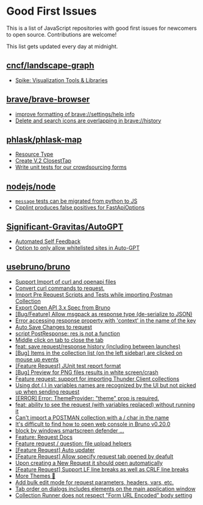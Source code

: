 # Good First Issues

This is a list of JavaScript repositories with good first issues for newcomers to open source. Contributions are welcome!

This list gets updated every day at midnight.

## [cncf/landscape-graph](https://github.com/cncf/landscape-graph)

- [Spike: Visualization Tools & Libraries](https://github.com/cncf/landscape-graph/issues/72)

## [brave/brave-browser](https://github.com/brave/brave-browser)

- [improve formatting of brave://settings/help info](https://github.com/brave/brave-browser/issues/2560)
- [Delete and search icons are overlapping in brave://history](https://github.com/brave/brave-browser/issues/32399)

## [phlask/phlask-map](https://github.com/phlask/phlask-map)

- [Resource Type](https://github.com/phlask/phlask-map/issues/349)
- [Create V.2 ClosestTap](https://github.com/phlask/phlask-map/issues/216)
- [Write unit tests for our crowdsourcing forms](https://github.com/phlask/phlask-map/issues/199)

## [nodejs/node](https://github.com/nodejs/node)

- [`message` tests can be migrated from python to JS](https://github.com/nodejs/node/issues/47707)
- [Cpplint produces false positives for FastApiOptions](https://github.com/nodejs/node/issues/45761)

## [Significant-Gravitas/AutoGPT](https://github.com/Significant-Gravitas/AutoGPT)

- [Automated Self Feedback](https://github.com/Significant-Gravitas/AutoGPT/issues/4220)
- [Option to only allow whitelisted sites in Auto-GPT](https://github.com/Significant-Gravitas/AutoGPT/issues/5289)

## [usebruno/bruno](https://github.com/usebruno/bruno)

- [Support Import of curl and openapi files](https://github.com/usebruno/bruno/issues/194)
- [Convert curl commands to request.](https://github.com/usebruno/bruno/issues/338)
- [Import Pre Request Scripts and Tests while importing Postman Collection](https://github.com/usebruno/bruno/issues/144)
- [Export Open API 3.x Spec from Bruno](https://github.com/usebruno/bruno/issues/502)
- [[Bug/Feature] Allow msgpack as response type (de-serialize to JSON)](https://github.com/usebruno/bruno/issues/372)
- [Error accessing response property with 'context' in the name of the key](https://github.com/usebruno/bruno/issues/521)
- [Auto Save Changes to request](https://github.com/usebruno/bruno/issues/142)
- [script PostResponse: res is not a function ](https://github.com/usebruno/bruno/issues/481)
- [Middle click on tab to close the tab](https://github.com/usebruno/bruno/issues/485)
- [feat: save request/response history (including between launches)](https://github.com/usebruno/bruno/issues/411)
- [[Bug] Items in the collection list (on the left sidebar) are clicked on mouse up events](https://github.com/usebruno/bruno/issues/509)
- [[Feature Request] JUnit test report format](https://github.com/usebruno/bruno/issues/503)
- [[Bug] Preview for PNG files results in white screen/crash](https://github.com/usebruno/bruno/issues/359)
- [Feature request: support for importing Thunder Client collections](https://github.com/usebruno/bruno/issues/511)
- [Using dot (.) in variables names are recognized by the UI but not picked up when sending request](https://github.com/usebruno/bruno/issues/345)
- [[ERROR] Error: ThemeProvider: "theme" prop is required.](https://github.com/usebruno/bruno/issues/482)
- [feat: ability to see the request (with variables replaced) without running it](https://github.com/usebruno/bruno/issues/418)
- [Can't import a POSTMAN collection with a / char in the name](https://github.com/usebruno/bruno/issues/219)
- [It's difficult to find how to open web console in Bruno v0.20.0](https://github.com/usebruno/bruno/issues/440)
- [block by windows smartscreen defender ...](https://github.com/usebruno/bruno/issues/406)
- [Feature: Request Docs](https://github.com/usebruno/bruno/issues/361)
- [Feature request / question: file upload helpers](https://github.com/usebruno/bruno/issues/195)
- [[Feature Request] Auto updater](https://github.com/usebruno/bruno/issues/103)
- [[Feature Request] Allow specify request tab opened by deafult](https://github.com/usebruno/bruno/issues/332)
- [Upon creating a New Request it should open automatically](https://github.com/usebruno/bruno/issues/111)
- [[Feature Request] Support LF line breaks as well as CRLF line breaks](https://github.com/usebruno/bruno/issues/326)
- [More Themes 🎨](https://github.com/usebruno/bruno/issues/287)
- [Add bulk edit mode for request parameters, headers, vars, etc.](https://github.com/usebruno/bruno/issues/185)
- [Tab order on dialogs includes elements on the main application window](https://github.com/usebruno/bruno/issues/129)
- [Collection Runner does not respect "Form URL Encoded" body setting](https://github.com/usebruno/bruno/issues/166)


